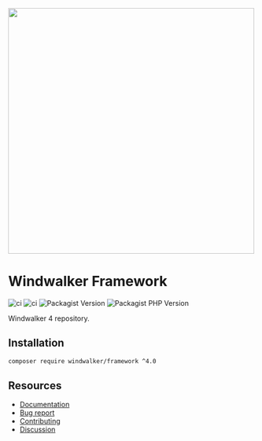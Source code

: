 <img src="https://user-images.githubusercontent.com/1639206/151679867-8df93936-e4af-4677-a6f3-eb33d27e038b.svg" width="500">

# Windwalker Framework

![ci](https://img.shields.io/github/actions/workflow/status/windwalker-io/framework/ci.yml?label=test&style=flat-square)
![ci](https://img.shields.io/github/actions/workflow/status/windwalker-io/framework/phpcs-push.yml?label=test&style=flat-square)
![Packagist Version](https://img.shields.io/packagist/v/windwalker/framework?style=flat-square)
![Packagist PHP Version](https://img.shields.io/packagist/dependency-v/windwalker/framework/php?style=flat-square)

Windwalker 4 repository.

## Installation

```bash
composer require windwalker/framework ^4.0
```

## Resources

- [Documentation](https://windwalker.io/documentation/)
- [Bug report](https://github.com/windwalker-io/framework)
- [Contributing](https://github.com/windwalker-io/framework)
- [Discussion](https://github.com/windwalker-io/framework/discussions)


